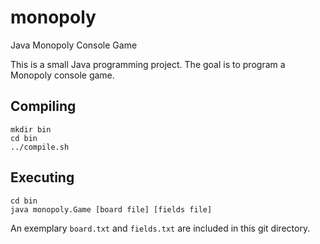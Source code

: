 # monopoly
Java Monopoly Console Game

This is a small Java programming project.
The goal is to program a Monopoly console game.

## Compiling

```
mkdir bin
cd bin
../compile.sh
```

## Executing

```
cd bin
java monopoly.Game [board file] [fields file]
```

An exemplary `board.txt` and `fields.txt` are included in this git directory.
